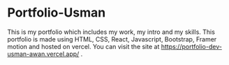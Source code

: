 # Portfolio-Usman
 This is my portfolio which includes my work, my intro and my skills. This portfolio is made using HTML, CSS, React, Javascript, Bootstrap, Framer motion and hosted on vercel. You can visit the site at https://portfolio-dev-usman-awan.vercel.app/ .
